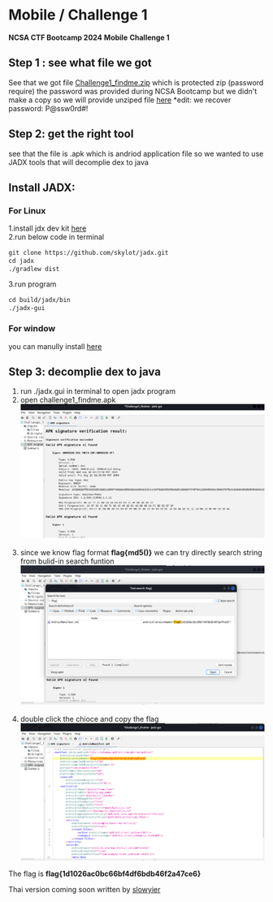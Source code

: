 # Mobile / Challenge 1
**NCSA CTF Bootcamp 2024**
**Mobile**
**Challenge 1**
## Step 1 : see what file we got

See that we got file [Challenge1_findme.zip](Challenge1_findme.zip) which is protected zip (password require) the password was provided during NCSA Bootcamp but we didn't make a copy so we will provide unziped file [here](Challenge1_findme.apk)
*edit: we recover password: P@ssw0rd#!
## Step 2: get the right tool
see that the file is .apk which is andriod application file so we wanted to use JADX tools that will decomplie dex to java 

## Install JADX:
### For Linux
1.install jdx dev kit [here](https://www.oracle.com/java/technologies/downloads/#jdk21-linux)<br>
2.run below code in terminal
```
git clone https://github.com/skylot/jadx.git
cd jadx
./gradlew dist
```
3.run program
```
cd build/jadx/bin
./jadx-gui
```

### For window
you can manully install [here](https://github.com/skylot/jadx/releases) 

## Step 3: decomplie dex to java
1. run ./jadx.gui in terminal to open jadx program
2. open challenge1_findme.apk ![alt text](image/image_M_1.png) <br><br>
3. since we know flag format **flag{md5()}** we can try directly search string from bulid-in search funtion ![alt text](image/M_2.png) <br><br>
4. double click the chioce and copy the flag ![alt text](image/M_3.png)

The flag is **flag{1d1026ac0bc66bf4df6bdb46f2a47ce6}**

Thai version coming soon
written by [slowyier](https://github.com/nolgg)